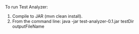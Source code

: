 To run Test Analyzer:
1. Compile to JAR (mvn clean install).
2. From the command line:
java -jar test-analyzer-0.1.jar testDir outputFileName